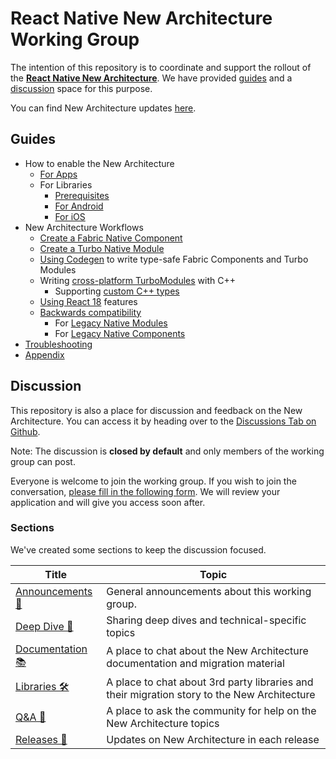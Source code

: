 # React Native New Architecture Working Group

The intention of this repository is to coordinate and support the rollout of the **[React Native New Architecture](https://reactnative.dev/docs/the-new-architecture/landing-page)**. We have provided [guides](#guides) and a [discussion](#discussion) space for this purpose.

You can find New Architecture updates [here](https://github.com/reactwg/react-native-new-architecture/discussions/categories/releases).

## Guides

- How to enable the New Architecture
  - [For Apps](./docs/enable-apps.md)
  - For Libraries
    - [Prerequisites](./docs/enable-libraries-prerequisites.md)
    - [For Android](./docs/enable-libraries-android.md)
    - [For iOS](./docs/enable-libraries-ios.md)
- New Architecture Workflows
  - [Create a Fabric Native Component](./docs/fabric-native-components.md)
  - [Create a Turbo Native Module](./docs/turbo-modules.md)
  - [Using Codegen](./docs/codegen.md) to write type-safe Fabric Components and Turbo Modules
  - Writing [cross-platform TurboModules](./docs/turbo-modules-xplat.md) with C++
    - Supporting [custom C++ types](./docs/cxx-custom-types.md)
  - [Using React 18](./docs/react-18.md) features
  - [Backwards compatibility](./docs/backwards-compat.md)
    - For [Legacy Native Modules](./docs/backwards-compat-turbo-modules.md)
    - For [Legacy Native Components](./docs/backwards-compat-fabric-component.md)
- [Troubleshooting](./docs/troubleshooting.md)
- [Appendix](./docs/appendix.md)

## Discussion

This repository is also a place for discussion and feedback on the New Architecture. You can access it by heading over to the [Discussions Tab on Github](https://github.com/reactwg/react-native-new-architecture/discussions).

Note: The discussion is **closed by default** and only members of the working group can post.

Everyone is welcome to join the working group.
If you wish to join the conversation, [please fill in the following form](https://forms.gle/8emgdwFZXuzEpyyn9).
We will review your application and will give you access soon after.

### Sections

We've created some sections to keep the discussion focused.

| Title                                                                                                             | Topic                                                                                       |
| ----------------------------------------------------------------------------------------------------------------- | ------------------------------------------------------------------------------------------- |
| [Announcements 📣](https://github.com/reactwg/react-native-new-architecture/discussions/categories/announcements) | General announcements about this working group.                                             |
| [Deep Dive 🐳](https://github.com/reactwg/react-native-new-architecture/discussions/categories/deep-dive)         | Sharing deep dives and technical-specific topics                                            |
| [Documentation 📚](https://github.com/reactwg/react-native-new-architecture/discussions/categories/documentation) | A place to chat about the New Architecture documentation and migration material             |
| [Libraries 🛠](https://github.com/reactwg/react-native-new-architecture/discussions/categories/libraries)          | A place to chat about 3rd party libraries and their migration story to the New Architecture |
| [Q&A 🤝](https://github.com/reactwg/react-native-new-architecture/discussions/categories/q-a)                     | A place to ask the community for help on the New Architecture topics                        |
| [Releases 🏁](https://github.com/reactwg/react-native-new-architecture/discussions/categories/releases)           | Updates on New Architecture in each release                                                 |

